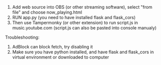 1. Add web source into OBS (or other streaming software), select "from file" and choose now_playing.html
2. RUN app.py (you need to have installed flask and flask_cors) 
3. Then use Tampermonky (or other extension) to run script.js in music.youtube.com (script.js can also be pasted into console manualy)

Troubleshooting:
1. AdBlock can block fetch, try disabling it
2. Make sure you have python installed, and have flask and flask_cors in virtual environment or downloaded to computer

